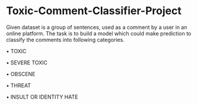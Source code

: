 # Toxic-Comment-Classifier-Project
 Given dataset is a group of sentences, used as a comment by a user in an online 
platform. The task is to build a model which could make prediction to classify the 
comments into following  categories.

 • TOXIC
 
 • SEVERE TOXIC
 
 • OBSCENE
 
 • THREAT
 
 • INSULT OR IDENTITY HATE
